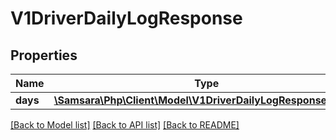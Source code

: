 # V1DriverDailyLogResponse

## Properties
Name | Type | Description | Notes
------------ | ------------- | ------------- | -------------
**days** | [**\Samsara\Php\Client\Model\V1DriverDailyLogResponseDays[]**](V1DriverDailyLogResponseDays.md) |  | [optional] 

[[Back to Model list]](../README.md#documentation-for-models) [[Back to API list]](../README.md#documentation-for-api-endpoints) [[Back to README]](../README.md)


